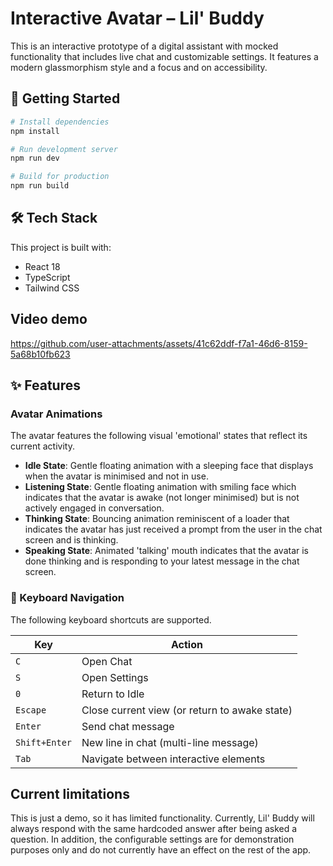# Interactive Avatar – Lil' Buddy

This is an interactive prototype of a digital assistant with mocked functionality that includes live chat and customizable settings. It features a modern glassmorphism style and a focus and on accessibility.

## 🚀 Getting Started

```bash
# Install dependencies
npm install

# Run development server
npm run dev

# Build for production
npm run build
```

## 🛠 Tech Stack

This project is built with:

- React 18
- TypeScript
- Tailwind CSS

## Video demo
https://github.com/user-attachments/assets/41c62ddf-f7a1-46d6-8159-5a68b10fb623

## ✨ Features

### Avatar Animations

The avatar features the following visual 'emotional' states that reflect its current activity.

- **Idle State**: Gentle floating animation with a sleeping face that displays when the avatar is minimised and not in use.
- **Listening State**: Gentle floating animation with smiling face which indicates that the avatar is awake (not longer minimised) but is not actively engaged in conversation.
- **Thinking State**: Bouncing animation reminiscent of a loader that indicates the avatar has just received a prompt from the user in the chat screen and is thinking.
- **Speaking State**: Animated 'talking' mouth indicates that the avatar is done thinking and is responding to your latest message in the chat screen.

### 🎯 Keyboard Navigation

The following keyboard shortcuts are supported.

| Key           | Action                                        |
| ------------- | --------------------------------------------- |
| `C`           | Open Chat                                     |
| `S`           | Open Settings                                 |
| `0`           | Return to Idle                                |
| `Escape`      | Close current view (or return to awake state) |
| `Enter`       | Send chat message                             |
| `Shift+Enter` | New line in chat (multi-line message)         |
| `Tab`         | Navigate between interactive elements         |

## Current limitations

This is just a demo, so it has limited functionality. Currently, Lil' Buddy will always respond with the same hardcoded answer after being asked a question. 
In addition, the configurable settings are for demonstration purposes only and do not currently have an effect on the rest of the app.


